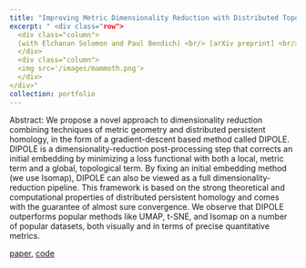 ```yaml
---
title: "Improving Metric Dimensionality Reduction with Distributed Topology"
excerpt: " <div class="row">
  <div class="column">
  (with Elchanan Solomon and Paul Bendich) <br/> [arXiv preprint] <br/> We use our notion of distributed persistence and local geometry to define a new dimensionality-reduction algorithm called DIPOLE.
  </div>
  <div class="column">
  <img src='/images/mammoth.png'>
  </div>
</div>"
collection: portfolio
---
```


Abstract: We propose a novel approach to dimensionality reduction combining techniques of metric geometry and distributed persistent homology, in the form of a gradient-descent based method called DIPOLE. DIPOLE is a dimensionality-reduction post-processing step that corrects an initial embedding by minimizing a loss functional with both a local, metric term and a global, topological term. By fixing an initial embedding method (we use Isomap), DIPOLE can also be viewed as a full dimensionality-reduction pipeline. This framework is based on the strong theoretical and computational properties of distributed persistent homology and comes with the guarantee of almost sure convergence. We observe that DIPOLE outperforms popular methods like UMAP, t-SNE, and Isomap on a number of popular datasets, both visually and in terms of precise quantitative metrics. 

[paper](https://arxiv.org/abs/2106.07613), [code](https://github.com/aywagner/DIPOLE)
